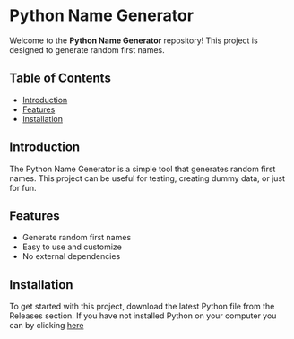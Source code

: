 # Python Name Generator

Welcome to the **Python Name Generator** repository! This project is designed to generate random first names.

## Table of Contents
- [Introduction](#introduction)
- [Features](#features)
- [Installation](#installation)

## Introduction

The Python Name Generator is a simple tool that generates random first names. This project can be useful for testing, creating dummy data, or just for fun.

## Features

- Generate random first names
- Easy to use and customize
- No external dependencies

## Installation

To get started with this project, download the latest Python file from the Releases section. If you have not installed Python on your computer you can by clicking [here](https://python.com)
